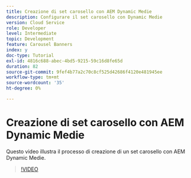 ```yaml
---
title: Creazione di set carosello con AEM Dynamic Medie
description: Configurare il set carosello con Dynamic Medie
version: Cloud Service
role: Developer
level: Intermediate
topic: Development
feature: Carousel Banners
index: y
doc-type: Tutorial
exl-id: 4816c688-abec-4bd5-9215-59c16d8fe65d
duration: 82
source-git-commit: 9fef4b77a2c70c8cf525d42686f4120e481945ee
workflow-type: tm+mt
source-wordcount: '35'
ht-degree: 0%

---
```


# Creazione di set carosello con AEM Dynamic Medie

Questo video illustra il processo di creazione di un set carosello con AEM Dynamic Medie.

>[!VIDEO](https://video.tv.adobe.com/v/335380?quality=12&learn=on)
